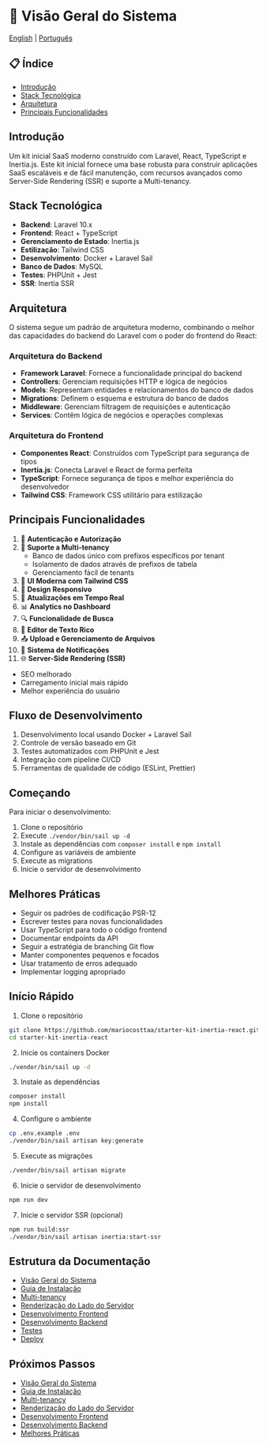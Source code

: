 # 🚀 Visão Geral do Sistema

[English](../en/01-system-overview.md) | [Português](#visão-geral-do-sistema)

## 📋 Índice
- [Introdução](#introdução)
- [Stack Tecnológica](#stack-tecnológica)
- [Arquitetura](#arquitetura)
- [Principais Funcionalidades](#principais-funcionalidades)

## Introdução
Um kit inicial SaaS moderno construído com Laravel, React, TypeScript e Inertia.js. Este kit inicial fornece uma base robusta para construir aplicações SaaS escaláveis e de fácil manutenção, com recursos avançados como Server-Side Rendering (SSR) e suporte a Multi-tenancy.

## Stack Tecnológica
- **Backend**: Laravel 10.x
- **Frontend**: React + TypeScript
- **Gerenciamento de Estado**: Inertia.js
- **Estilização**: Tailwind CSS
- **Desenvolvimento**: Docker + Laravel Sail
- **Banco de Dados**: MySQL
- **Testes**: PHPUnit + Jest
- **SSR**: Inertia SSR

## Arquitetura
O sistema segue um padrão de arquitetura moderno, combinando o melhor das capacidades do backend do Laravel com o poder do frontend do React:

### Arquitetura do Backend
- **Framework Laravel**: Fornece a funcionalidade principal do backend
- **Controllers**: Gerenciam requisições HTTP e lógica de negócios
- **Models**: Representam entidades e relacionamentos do banco de dados
- **Migrations**: Definem o esquema e estrutura do banco de dados
- **Middleware**: Gerenciam filtragem de requisições e autenticação
- **Services**: Contêm lógica de negócios e operações complexas

### Arquitetura do Frontend
- **Componentes React**: Construídos com TypeScript para segurança de tipos
- **Inertia.js**: Conecta Laravel e React de forma perfeita
- **TypeScript**: Fornece segurança de tipos e melhor experiência do desenvolvedor
- **Tailwind CSS**: Framework CSS utilitário para estilização

## Principais Funcionalidades
1. 🔐 **Autenticação e Autorização**
2. 👥 **Suporte a Multi-tenancy**
   - Banco de dados único com prefixos específicos por tenant
   - Isolamento de dados através de prefixos de tabela
   - Gerenciamento fácil de tenants
3. 🎨 **UI Moderna com Tailwind CSS**
4. 📱 **Design Responsivo**
5. 🔄 **Atualizações em Tempo Real**
6. 📊 **Analytics no Dashboard**
7. 🔍 **Funcionalidade de Busca**
8. 📝 **Editor de Texto Rico**
9. 📤 **Upload e Gerenciamento de Arquivos**
10. 🔔 **Sistema de Notificações**
11. 🌐 **Server-Side Rendering (SSR)**
   - SEO melhorado
   - Carregamento inicial mais rápido
   - Melhor experiência do usuário

## Fluxo de Desenvolvimento
1. Desenvolvimento local usando Docker + Laravel Sail
2. Controle de versão baseado em Git
3. Testes automatizados com PHPUnit e Jest
4. Integração com pipeline CI/CD
5. Ferramentas de qualidade de código (ESLint, Prettier)

## Começando
Para iniciar o desenvolvimento:
1. Clone o repositório
2. Execute `./vendor/bin/sail up -d`
3. Instale as dependências com `composer install` e `npm install`
4. Configure as variáveis de ambiente
5. Execute as migrations
6. Inicie o servidor de desenvolvimento

## Melhores Práticas
- Seguir os padrões de codificação PSR-12
- Escrever testes para novas funcionalidades
- Usar TypeScript para todo o código frontend
- Documentar endpoints da API
- Seguir a estratégia de branching Git flow
- Manter componentes pequenos e focados
- Usar tratamento de erros adequado
- Implementar logging apropriado

## Início Rápido
1. Clone o repositório
```bash
git clone https://github.com/mariocosttaa/starter-kit-inertia-react.git
cd starter-kit-inertia-react
```

2. Inicie os containers Docker
```bash
./vendor/bin/sail up -d
```

3. Instale as dependências
```bash
composer install
npm install
```

4. Configure o ambiente
```bash
cp .env.example .env
./vendor/bin/sail artisan key:generate
```

5. Execute as migrações
```bash
./vendor/bin/sail artisan migrate
```

6. Inicie o servidor de desenvolvimento
```bash
npm run dev
```

7. Inicie o servidor SSR (opcional)
```bash
npm run build:ssr
./vendor/bin/sail artisan inertia:start-ssr
```

## Estrutura da Documentação
- [Visão Geral do Sistema](01-visao-geral-do-sistema.md)
- [Guia de Instalação](02-instalacao.md)
- [Multi-tenancy](03-multi-tenancy.md)
- [Renderização do Lado do Servidor](04-ssr.md)
- [Desenvolvimento Frontend](05-frontend.md)
- [Desenvolvimento Backend](06-backend.md)
- [Testes](07-guia-de-testes.md)
- [Deploy](08-guia-de-deploy.md)

## Próximos Passos
- [Visão Geral do Sistema](01-visao-geral-do-sistema.md)
- [Guia de Instalação](02-instalacao.md)
- [Multi-tenancy](03-multi-tenancy.md)
- [Renderização do Lado do Servidor](04-ssr.md)
- [Desenvolvimento Frontend](05-frontend.md)
- [Desenvolvimento Backend](06-backend.md)
- [Melhores Práticas](07-melhores-praticas.md)

